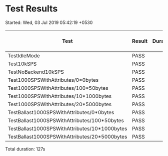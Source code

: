 # Test Results
Started: Wed, 03 Jul 2019 05:42:19 +0530

Test                                    |Result|Duration|CPU Avg%|CPU Max%|RAM Avg MiB|RAM Max MiB|Sent Spans|Received Spans
----------------------------------------|------|-------:|-------:|-------:|----------:|----------:|---------:|-------------:
TestIdleMode                            |PASS  |     10s|     0.3|     1.0|         25|         34|         0|             0
Test10kSPS                              |PASS  |     16s|    72.6|    92.0|         34|         41|    144520|        144520
TestNoBackend10kSPS                     |PASS  |     10s|    75.6|    78.3|         29|         40|     97460|             0
Test1000SPSWithAttributes/0*0bytes      |PASS  |     11s|    22.3|    24.0|         31|         42|     10000|         10000
Test1000SPSWithAttributes/100*50bytes   |PASS  |     11s|    92.3|   106.3|         33|         46|      9990|          9990
Test1000SPSWithAttributes/10*1000bytes  |PASS  |     11s|    86.2|    93.3|         34|         46|     10000|         10000
Test1000SPSWithAttributes/20*5000bytes  |PASS  |     11s|   126.3|   130.0|         47|         64|      9990|          9990
TestBallast1000SPSWithAttributes/0*0bytes|PASS  |     11s|    20.4|    21.7|         71|        109|     10000|         10000
TestBallast1000SPSWithAttributes/100*50bytes|PASS  |     11s|    64.4|    68.0|        492|        845|      9950|          9950
TestBallast1000SPSWithAttributes/10*1000bytes|PASS  |     11s|    55.1|    59.7|        350|        575|      9990|          9990
TestBallast1000SPSWithAttributes/20*5000bytes|PASS  |     11s|    67.8|    69.3|        786|       1081|      9950|          9950

Total duration: 127s
